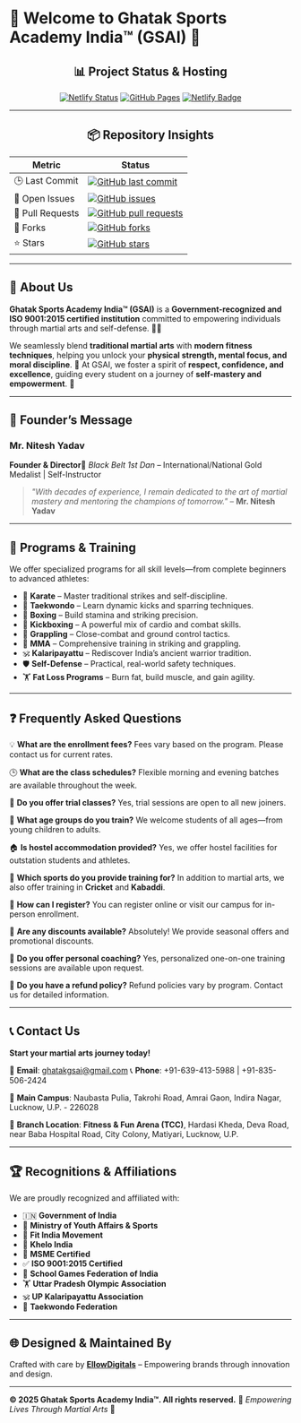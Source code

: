 # 🌟 Welcome to **Ghatak Sports Academy India™ (GSAI)** 🌟

<div align="center">

## 📊 Project Status & Hosting

[![Netlify Status](https://api.netlify.com/api/v1/badges/8c055132-a1bd-456d-8f11-e1dfaa067806/deploy-status)](https://app.netlify.com/sites/ghatakgsai/deploys)
[![GitHub Pages](https://img.shields.io/badge/Hosted%20on-GitHub%20Pages-blue.svg)](https://pages.github.com/)
[![Netlify Badge](https://img.shields.io/netlify/8c055132-a1bd-456d-8f11-e1dfaa067806)](https://www.netlify.com)

---

## 📦 Repository Insights

| **Metric** | **Status**                                                                                                                                                         |
| ---------------- | ------------------------------------------------------------------------------------------------------------------------------------------------------------------------ |
| 🕒 Last Commit   | [![GitHub last commit](https://img.shields.io/github/last-commit/EllowDigitals/gsai.github.io?logo=github)](https://github.com/EllowDigitals/gsai.github.io/commits/main)     |
| 🐛 Open Issues   | [![GitHub issues](https://img.shields.io/github/issues/EllowDigitals/gsai.github.io?logo=github)](https://github.com/EllowDigitals/gsai.github.io/issues)                     |
| 🔄 Pull Requests | [![GitHub pull requests](https://img.shields.io/github/issues-pr/EllowDigitals/gsai.github.io?logo=github)](https://github.com/EllowDigitals/gsai.github.io/pulls)            |
| 🍴 Forks         | [![GitHub forks](https://img.shields.io/github/forks/EllowDigitals/gsai.github.io?style=social&logo=github)](https://github.com/EllowDigitals/gsai.github.io/network/members) |
| ⭐ Stars         | [![GitHub stars](https://img.shields.io/github/stars/EllowDigitals/gsai.github.io?style=social&logo=github)](https://github.com/EllowDigitals/gsai.github.io/stargazers)      |

</div>

---

## 🥋 About Us

**Ghatak Sports Academy India™ (GSAI)** is a **Government-recognized and ISO 9001:2015 certified institution** committed to empowering individuals through martial arts and self-defense. 💪✨

We seamlessly blend **traditional martial arts** with **modern fitness techniques**, helping you unlock your **physical strength, mental focus, and moral discipline**. 🌟
At GSAI, we foster a spirit of **respect, confidence, and excellence**, guiding every student on a journey of **self-mastery and empowerment**. 💖

---

## 👤 Founder’s Message

### **Mr. Nitesh Yadav**

**Founder & Director**🥇 *Black Belt 1st Dan* – International/National Gold Medalist | Self-Instructor

> *"With decades of experience, I remain dedicated to the art of martial mastery and mentoring the champions of tomorrow."*
> – **Mr. Nitesh Yadav**

---

## 🥊 Programs & Training

We offer specialized programs for all skill levels—from complete beginners to advanced athletes:

- 🥋 **Karate** – Master traditional strikes and self-discipline.
- 🦵 **Taekwondo** – Learn dynamic kicks and sparring techniques.
- 🥊 **Boxing** – Build stamina and striking precision.
- 🥋 **Kickboxing** – A powerful mix of cardio and combat skills.
- 🤼 **Grappling** – Close-combat and ground control tactics.
- 🥋 **MMA** – Comprehensive training in striking and grappling.
- 🕉️ **Kalaripayattu** – Rediscover India’s ancient warrior tradition.
- 🛡️ **Self-Defense** – Practical, real-world safety techniques.
- 🏋️ **Fat Loss Programs** – Burn fat, build muscle, and gain agility.

---

## ❓ Frequently Asked Questions

💡 **What are the enrollment fees?**
Fees vary based on the program. Please contact us for current rates.

🕒 **What are the class schedules?**
Flexible morning and evening batches are available throughout the week.

🎯 **Do you offer trial classes?**
Yes, trial sessions are open to all new joiners.

👶 **What age groups do you train?**
We welcome students of all ages—from young children to adults.

🏠 **Is hostel accommodation provided?**
Yes, we offer hostel facilities for outstation students and athletes.

🏏 **Which sports do you provide training for?**
In addition to martial arts, we also offer training in **Cricket** and **Kabaddi**.

📝 **How can I register?**
You can register online or visit our campus for in-person enrollment.

💸 **Are any discounts available?**
Absolutely! We provide seasonal offers and promotional discounts.

🤝 **Do you offer personal coaching?**
Yes, personalized one-on-one training sessions are available upon request.

🔄 **Do you have a refund policy?**
Refund policies vary by program. Contact us for detailed information.

---

## 📞 Contact Us

**Start your martial arts journey today!**

📧 **Email**: [ghatakgsai@gmail.com](mailto:ghatakgsai@gmail.com)
📞 **Phone**: +91-639-413-5988 | +91-835-506-2424

🏢 **Main Campus**:
Naubasta Pulia, Takrohi Road, Amrai Gaon, Indira Nagar, Lucknow, U.P. - 226028

🏢 **Branch Location**:
**Fitness & Fun Arena (TCC)**, Hardasi Kheda, Deva Road, near Baba Hospital Road, City Colony, Matiyari, Lucknow, U.P.

---

## 🏆 Recognitions & Affiliations

We are proudly recognized and affiliated with:

- 🇮🇳 **Government of India**
- 🏅 **Ministry of Youth Affairs & Sports**
- 💪 **Fit India Movement**
- 🏃 **Khelo India**
- 🏢 **MSME Certified**
- ✅ **ISO 9001:2015 Certified**
- 🏫 **School Games Federation of India**
- 🏋️ **Uttar Pradesh Olympic Association**
- 🕉️ **UP Kalaripayattu Association**
- 🥋 **Taekwondo Federation**

---

## 🌐 Designed & Maintained By

Crafted with care by [**EllowDigitals**](https://www.ellowdigitals.me) – Empowering brands through innovation and design.

---

**© 2025 Ghatak Sports Academy India™. All rights reserved.**
🌟 *Empowering Lives Through Martial Arts* 🌟
